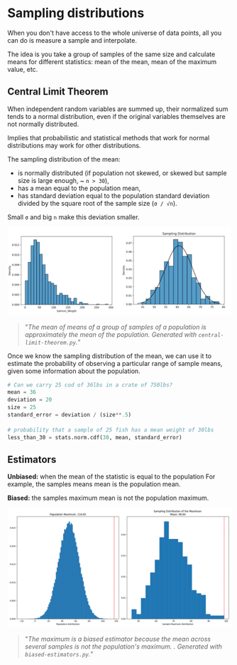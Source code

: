 # Sampling distributions

When you don't have access to the whole universe of data points, all you can do is measure a sample and interpolate.

The idea is you take a group of samples of the same size and calculate means for different statistics: mean of the mean, mean of the maximum value, etc.

## Central Limit Theorem

When independent random variables are summed up, their normalized sum tends to a normal distribution, even if the original variables themselves are not normally distributed.

Implies that probabilistic and statistical methods that work for normal distributions may work for other distributions.

The sampling distribution of the mean:

* is normally distributed (if population not skewed, or skewed but sample size is large enough, ~ `n > 30`),
* has a mean equal to the population mean,
* has standard deviation equal to the population standard deviation divided by the square root of the sample size (`σ / √n`).​

Small `σ` and big `n` make this deviation smaller.

![Central limit theorem](images/central-limit-theorem.png)
> "_The mean of means of a group of samples of a population is approximately the mean of the population. Generated with `central-limit-theorem.py`._"

Once we know the sampling distribution of the mean, we can use it to estimate the probability of observing a particular range of sample means, given some information about the population.

```python
# Can we carry 25 cod of 36lbs in a crate of 750lbs?
mean = 36
deviation = 20
size = 25
standard_error = deviation / (size**.5)

# probability that a sample of 25 fish has a mean weight of 30lbs
less_than_30 = stats.norm.cdf(30, mean, standard_error)
```


## Estimators

**Unbiased:** when the mean of the statistic is equal to the population For example, the samples means mean is the population mean.

**Biased:** the samples maximum mean is not the population maximum.

![Biased estimators](images/biased-estimators.png)
> "_The maximum is a biased estimator because the mean across several samples is not the population's maximum. . Generated with `biased-estimators.py`._"
